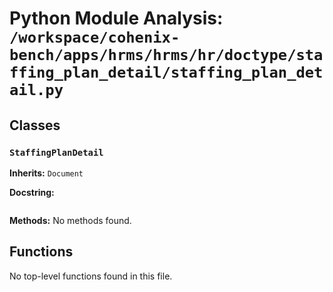 # Python Module Analysis: `/workspace/cohenix-bench/apps/hrms/hrms/hr/doctype/staffing_plan_detail/staffing_plan_detail.py`

## Classes

### `StaffingPlanDetail`
**Inherits:** `Document`


**Docstring:**
```

```

**Methods:**
No methods found.




## Functions

No top-level functions found in this file.
